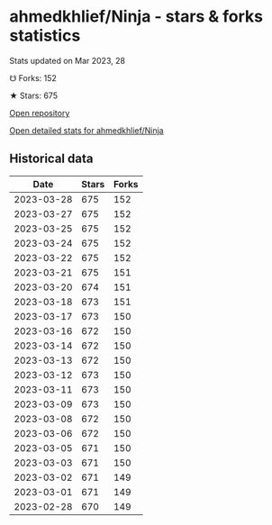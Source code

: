 # ahmedkhlief/Ninja - stars & forks statistics

Stats updated on Mar 2023, 28

☋ Forks: 152

★ Stars: 675

[Open repository](https://github.com/ahmedkhlief/Ninja)

[Open detailed stats for ahmedkhlief/Ninja](https://reviewgithub.com/rep/ahmedkhlief/Ninja)

## Historical data
| Date | Stars | Forks |
|------|-------|-------|
| 2023-03-28 | 675 | 152 | 
| 2023-03-27 | 675 | 152 | 
| 2023-03-25 | 675 | 152 | 
| 2023-03-24 | 675 | 152 | 
| 2023-03-22 | 675 | 152 | 
| 2023-03-21 | 675 | 151 | 
| 2023-03-20 | 674 | 151 | 
| 2023-03-18 | 673 | 151 | 
| 2023-03-17 | 673 | 150 | 
| 2023-03-16 | 672 | 150 | 
| 2023-03-14 | 672 | 150 | 
| 2023-03-13 | 672 | 150 | 
| 2023-03-12 | 673 | 150 | 
| 2023-03-11 | 673 | 150 | 
| 2023-03-09 | 673 | 150 | 
| 2023-03-08 | 672 | 150 | 
| 2023-03-06 | 672 | 150 | 
| 2023-03-05 | 671 | 150 | 
| 2023-03-03 | 671 | 150 | 
| 2023-03-02 | 671 | 149 | 
| 2023-03-01 | 671 | 149 | 
| 2023-02-28 | 670 | 149 | 

